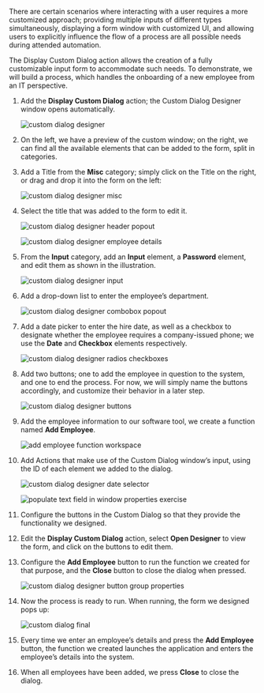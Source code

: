 There are certain scenarios where interacting with a user requires a more customized approach; providing multiple inputs of different types simultaneously, displaying a form window with customized UI, and allowing users to explicitly influence the flow of a process are all possible needs during attended automation.

The Display Custom Dialog action allows the creation of a fully customizable input form to accommodate such needs. To demonstrate, we will build a process, which handles the onboarding of a new employee from an IT perspective.

1. Add the **Display Custom Dialog** action; the Custom Dialog Designer window opens automatically.
 
    ![custom dialog designer](..\media\custom-dialog-designer.png)

1. On the left, we have a preview of the custom window; on the right, we can find all the available elements that can be added to the form, split in categories.

1. Add a Title from the **Misc** category; simply click on the Title on the right, or drag and drop it into the form on the left:
 
    ![custom dialog designer misc](..\media\custom-dialog-designer-misc.png)

1. Select the title that was added to the form to edit it.

    ![custom dialog designer header popout](..\media\custom-dialog-designer-header-popout.png)
 
    ![custom dialog designer employee details](..\media\custom-dialog-designer-employee-details.png)

1. From the **Input** category, add an **Input** element, a **Password** element, and edit them as shown in the illustration.
 
    ![custom dialog designer input](..\media\custom-dialog-designer-input.png)

1. Add a drop-down list to enter the employee’s department.

    ![custom dialog designer combobox popout](..\media\custom-dialog-designer-combobox-popout.png)

1. Add a date picker to enter the hire date, as well as a checkbox to designate whether the employee requires a company-issued phone; we use the **Date** and **Checkbox** elements respectively. 
 
    ![custom dialog designer radios checkboxes](..\media\custom-dialog-designer-radios-checkboxes.png)

1. Add two buttons; one to add the employee in question to the system, and one to end the process. For now, we will simply name the buttons accordingly, and customize their behavior in a later step. 
 
    ![custom dialog designer buttons](..\media\custom-dialog-designer-buttons.png)

1. Add the employee information to our software tool, we create a function named **Add Employee**. 
 
    ![add employee function workspace](..\media\add-employee-function-workspace.png)

1. Add Actions that make use of the Custom Dialog window’s input, using the ID of each element we added to the dialog.
 
    ![custom dialog designer date selector](..\media\custom-dialog-designer-date-selector.png)    
            
    
    ![populate text field in window properties exercise](..\media\populate-text-field-in-window-properties-exercise.png)

1. Configure the buttons in the Custom Dialog so that they provide the functionality we designed.

1. Edit the **Display Custom Dialog** action, select **Open Designer** to view the form, and click on the buttons to edit them.

1. Configure the **Add Employee** button to run the function we created for that purpose, and the **Close** button to close the dialog when pressed.
 
    ![custom dialog designer button group properties](..\media\custom-dialog-designer-button-group-properties.png)

1. Now the process is ready to run. When running, the form we designed pops up:
 
    ![custom dialog final](..\media\custom-dialog-final.png)

1. Every time we enter an employee’s details and press the **Add Employee** button, the function we created launches the application and enters the employee’s details into the system.

1. When all employees have been added, we press **Close** to close the dialog.
